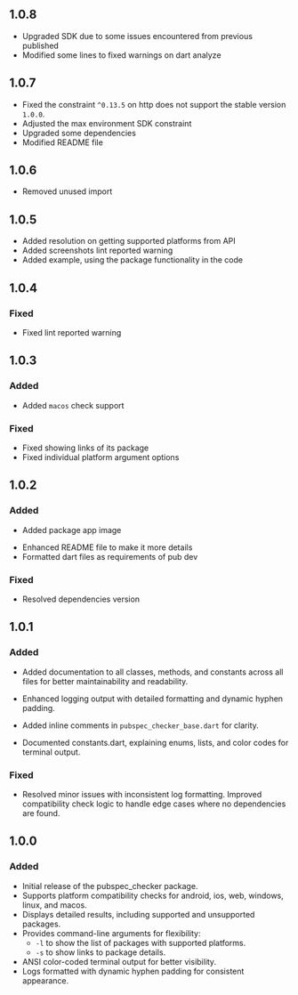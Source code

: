## 1.0.8

* Upgraded SDK due to some issues encountered from previous published
* Modified some lines to fixed warnings on dart analyze

## 1.0.7
* Fixed the constraint `^0.13.5` on http does not support the stable version `1.0.0`.
* Adjusted the max environment SDK constraint
* Upgraded some dependencies
* Modified README file

## 1.0.6
* Removed unused import

## 1.0.5
* Added resolution on getting supported platforms from API
* Added screenshots lint reported warning
* Added example, using the package functionality in the code

## 1.0.4
### Fixed
* Fixed lint reported warning

## 1.0.3
### Added
+ Added `macos` check support
### Fixed
* Fixed showing links of its package
* Fixed individual platform argument options

## 1.0.2
### Added
+ Added package app image
* Enhanced README file to make it more details
* Formatted dart files as requirements of pub dev
### Fixed
* Resolved dependencies version

## 1.0.1
### Added
+ Added documentation to all classes, methods, and constants across all files for better maintainability and readability.
* Enhanced logging output with detailed formatting and dynamic hyphen padding.
+ Added inline comments in `pubspec_checker_base.dart` for clarity.
* Documented constants.dart, explaining enums, lists, and color codes for terminal output.
### Fixed
* Resolved minor issues with inconsistent log formatting.
Improved compatibility check logic to handle edge cases where no dependencies are found.

## 1.0.0
### Added
+ Initial release of the pubspec_checker package.
+ Supports platform compatibility checks for android, ios, web, windows, linux, and macos.
+ Displays detailed results, including supported and unsupported packages.
+ Provides command-line arguments for flexibility:
    - `-l` to show the list of packages with supported platforms.
    - `-s` to show links to package details.
+ ANSI color-coded terminal output for better visibility.
+ Logs formatted with dynamic hyphen padding for consistent appearance.
